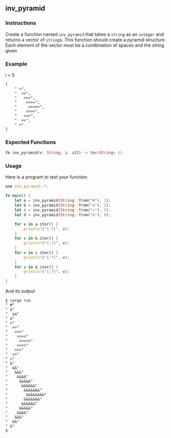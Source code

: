 ## inv_pyramid

### Instructions

Create a function named `inv_pyramid` that takes a `string` as an `integer` and returns a vector of `string`s.
This function should create a pyramid structure. Each element of the vector must be a combination of spaces and the string given

### Example

i = 5

```console
[
    " >",
    "  >>",
    "   >>>",
    "    >>>>",
    "     >>>>>",
    "    >>>>",
    "   >>>",
    "  >>",
    " >"
]
```

### Expected Functions

```rust
fn inv_pyramid(v: String, i: u32) -> Vec<String> {}
```

### Usage

Here is a program to test your function

```rust
use inv_pyramid::*;

fn main() {
    let a = inv_pyramid(String::from("#"), 1);
    let b = inv_pyramid(String::from("a"), 2);
    let c = inv_pyramid(String::from(">"), 5);
    let d = inv_pyramid(String::from("&"), 8);

    for v in a.iter() {
        println!("{:?}", v);
    }
    for v in b.iter() {
        println!("{:?}", v);
    }
    for v in c.iter() {
        println!("{:?}", v);
    }
    for v in d.iter() {
        println!("{:?}", v);
    }
}
```

And its output

```console
$ cargo run
" #"
" a"
"  aa"
" a"
" >"
"  >>"
"   >>>"
"    >>>>"
"     >>>>>"
"    >>>>"
"   >>>"
"  >>"
" >"
" &"
"  &&"
"   &&&"
"    &&&&"
"     &&&&&"
"      &&&&&&"
"       &&&&&&&"
"        &&&&&&&&"
"       &&&&&&&"
"      &&&&&&"
"     &&&&&"
"    &&&&"
"   &&&"
"  &&"
" &"
$
```
